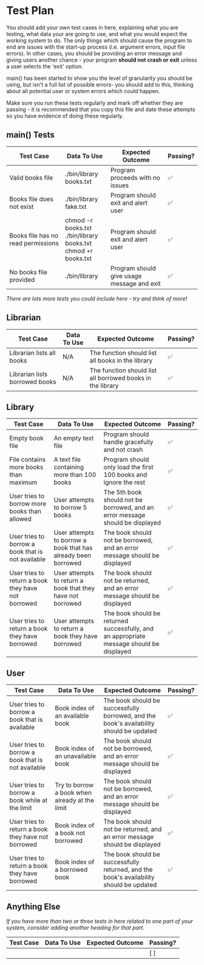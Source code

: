 # Test Plan

You should add your own test cases in here, explaining what you are testing, what data your are going to use, and what you would expect the working system to do. The only things which should cause the program to end are issues with the start-up process (i.e. argument errors, input file errors). In other cases, you should be providing an error message and giving users another chance - your program **should not crash or exit** unless a user selects the 'exit' option.

main() has been started to show you the level of granularity you should be using, but isn't a full list of possible errors- you should add to this, thinking about all potential user or system errors which could happen.

Make sure you run these tests regularly and mark off whether they are passing - it is recommended that you copy this file and date these attempts so you have evidence of doing these regularly.

## main() Tests

| Test Case      | Data To Use | Expected Outcome | Passing? |
| ----------- | ----------- | ----------- | ------------ |
| Valid books file  | ./bin/library books.txt  | Program proceeds with no issues | ✅ |
| Books file does not exist  |  ./bin/library fake.txt  |  Program should exit and alert user | ✅ |
| Books file has no read permissions | chmod -r books.txt <br> ./bin/library books.txt <br> chmod +r books.txt | Program should exit and alert user | ✅ |
| No books file provided | ./bin/library  | Program should give usage message and exit | ✅ |

*There are lots more tests you could include here - try and think of more!*

## Librarian

| Test Case | Data To Use | Expected Outcome | Passing? |
| -- | -- | -- | -- |
| Librarian lists all books | N/A | The function should list all books in the library | ✅ |
| Librarian lists borrowed books | N/A | The function should list all borrowed books in the library | ✅ |


## Library

| Test Case | Data To Use | Expected Outcome | Passing? |
| -- | -- | -- | -- |
| Empty book file | An empty text file | Program should handle gracefully and not crash | ✅ |
| File contains more books than maximum | A text file containing more than 100 books | Program should only load the first 100 books and ignore the rest | ✅ |
| User tries to borrow more books than allowed | User attempts to borrow 5 books | The 5th book should not be borrowed, and an error message should be displayed | ✅ |
| User tries to borrow a book that is not available | User attempts to borrow a book that has already been borrowed | The book should not be borrowed, and an error message should be displayed | ✅ |
| User tries to return a book they have not borrowed | User attempts to return a book that they have not borrowed | The book should not be returned, and an error message should be displayed | ✅ |
| User tries to return a book they have borrowed | User attempts to return a book they have borrowed | The book should be returned successfully, and an appropriate message should be displayed | ✅ |


## User

| Test Case | Data To Use | Expected Outcome | Passing? |
| -- | -- | -- | -- |
| User tries to borrow a book that is available | Book index of an available book | The book should be successfully borrowed, and the book's availability should be updated | ✅ |
| User tries to borrow a book that is not available | Book index of an unavailable book | The book should not be borrowed, and an error message should be displayed | ✅ |
| User tries to borrow a book while at the limit | Try to borrow a book when already at the limit | The book should not be borrowed, and an error message should be displayed | ✅ |
| User tries to return a book they have not borrowed | Book index of a book not borrowed | The book should not be returned, and an error message should be displayed | ✅ |
| User tries to return a book they have borrowed | Book index of a borrowed book | The book should be successfully returned, and the book's availability should be updated | ✅ |


## Anything Else

*If you have more than two or three tests in here related to one part of your system, consider adding another heading for that part.*

 | Test Case | Data To Use | Expected Outcome | Passing? |
 | -- | -- | -- | -- |
 |  |  |  | [ ] |